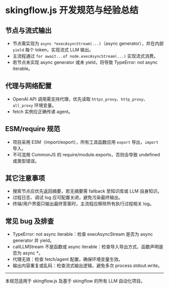 # skingflow.js 开发规范与经验总结

## 节点与流式输出
- 节点需实现为 `async *execAsyncStream(...)`（async generator），并在内部 `yield` 每个 token，实现流式 LLM 输出。
- 主流程通过 `for await...of node.execAsyncStream(...)` 实现流式消费。
- 若节点未实现 async generator 或未 yield，将导致 TypeError: not async iterable。

## 代理与网络配置
- OpenAI API 调用需支持代理，优先读取 `https_proxy`、`http_proxy`、`all_proxy` 环境变量。
- fetch 实例应正确传递 agent。

## ESM/require 规范
- 项目采用 ESM（import/export），所有工具函数应用 `export` 导出，`import` 导入。
- 不可混用 CommonJS 的 require/module.exports，否则会导致 undefined 或类型错误。

## 其它注意事项
- 搜索节点应优先返回摘要，若无摘要需 fallback 至知识库或 LLM 自身知识。
- 过程日志、调试 log 应可配置关闭，避免污染最终输出。
- 终端/用户界面只输出最终答案时，主流程应移除所有执行过程相关 log。

## 常见 bug 及排查
- TypeError: not async iterable：检查 execAsyncStream 是否为 async generator 并 yield。
- callLLMStream 不是函数或 async iterable：检查导入导出方式、函数声明是否为 async *。
- 代理无效：检查 fetch/agent 配置，确保环境变量生效。
- 输出内容重复或乱码：检查流式输出逻辑，避免多次 process.stdout.write。

---

本规范适用于 skingflow.js 及基于 skingflow 的所有 LLM 自动化项目。
